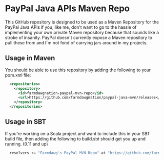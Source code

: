 # PayPal Java APIs Maven Repo

This GitHub repository is designed to be used as a Maven Repository for the
PayPal Java APIs if you, like me, don't want to go to the hassle of implementing
your own private Maven repository because that sounds like a stroke of insanity.
PayPal doesn't currently expose a Maven repository to pull these from and I'm not
fond of carrying jars around in my projects.

## Usage in Maven

You should be able to use this repository by adding the following to your pom.xml
file:

```xml
  <repositories>
    <repository>
      <id>farmdawgnation-paypal-mvn-repo</id>
      <url>https://github.com/farmdawgnation/paypal-java-mvn/releases</url>
    </repository>
  </repositories>
```

## Usage in SBT

If you're working on a Scala project and want to include this in your SBT build file,
then adding the following to build.sbt should get you up and running. (0.11 and up)

```scala
  resolvers += "Farmdawg's PayPal MVN Repo" at "https://github.com/farmdawgnation/paypal-java-mvn/releases"
```
